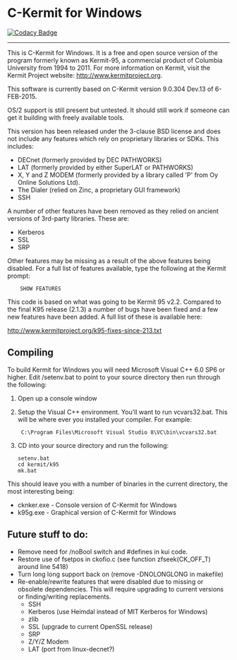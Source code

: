 # C-Kermit for Windows

[![Codacy Badge](https://api.codacy.com/project/badge/Grade/0431a6d941d645b7b739b354741cb2e7)](https://app.codacy.com/gh/BAN-AI-Communications/ckwin?utm_source=github.com&utm_medium=referral&utm_content=BAN-AI-Communications/ckwin&utm_campaign=Badge_Grade_Settings)

----

This is C-Kermit for Windows. It is a free and open source version of the
program formerly known as Kermit-95, a commercial product of Columbia University
from 1994 to 2011. For more information on Kermit, visit the Kermit Project
website: http://www.kermitproject.org.

This software is currently based on C-Kermit version 9.0.304 Dev.13 of
6-FEB-2015.

OS/2 support is still present but untested. It should still work if someone can
get it building with freely available tools.

This version has been released under the 3-clause BSD license and does not
include any features which rely on proprietary libraries or SDKs. This includes:

- DECnet (formerly provided by DEC PATHWORKS)
- LAT (formerly provided by either SuperLAT or PATHWORKS)
- X, Y and Z MODEM (formerly provided by a library called 'P' from Oy Online
  Solutions Ltd).
- The Dialer (relied on Zinc, a proprietary GUI framework)
- SSH

A number of other features have been removed as they relied on ancient versions
of 3rd-party libraries. These are:

- Kerberos
- SSL
- SRP

Other features may be missing as a result of the above features being disabled.
For a full list of features available, type the following at the Kermit prompt:

        SHOW FEATURES

This code is based on what was going to be Kermit 95 v2.2. Compared to the final
K95 release (2.1.3) a number of bugs have been fixed and a few new features have
been added. A full list of these is available here:

http://www.kermitproject.org/k95-fixes-since-213.txt

## Compiling

To build Kermit for Windows you will need Microsoft Visual C++ 6.0 SP6 or
higher. Edit /setenv.bat to point to your source directory then run through the
following:

1.  Open up a console window
2.  Setup the Visual C++ environment. You'll want to run vcvars32.bat. This will
    be where ever you installed your compiler. For example:

         C:\Program Files\Microsoft Visual Studio 8\VC\bin\vcvars32.bat

3.  CD into your source directory and run the following:

        setenv.bat
        cd kermit/k95
        mk.bat

This should leave you with a number of binaries in the current directory, the
most interesting being:

- cknker.exe - Console version of C-Kermit for Windows
- k95g.exe - Graphical version of C-Kermit for Windows

## Future stuff to do:

- Remove need for /noBool switch and #defines in kui code.
- Restore use of fsetpos in ckofio.c (see function zfseek(CK_OFF_T) around
  line 5418)
- Turn long long support back on (remove -DNOLONGLONG in makefile)
- Re-enable/rewrite features that were disabled due to missing or obsolete
  dependencies. This will require upgrading to current versions or
  finding/writing replacements.
  - SSH
  - Kerberos (use Heimdal instead of MIT Kerberos for Windows)
  - zlib
  - SSL (upgrade to current OpenSSL release)
  - SRP
  - Z/Y/Z Modem
  - LAT (port from linux-decnet?)
